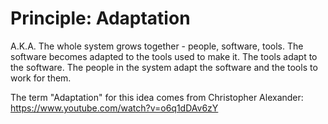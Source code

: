 # Principle: Adaptation

A.K.A. The whole system grows together - people, software, tools. The software becomes adapted to the tools used to make it. The tools adapt to the software. The people in the system adapt the software and the tools to work for them.

The term "Adaptation" for this idea comes from Christopher Alexander: https://www.youtube.com/watch?v=o6q1dDAv6zY